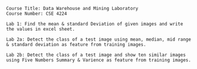     Course Title: Data Warehouse and Mining Laboratory
    Course Number: CSE 4224
    
    Lab 1: Find the mean & standard Deviation of given images and write the values in excel sheet.
    
    Lab 2a: Detect the class of a test image using mean, median, mid range & standard deviation as feature from training images.
    
    Lab 2b: Detect the class of a test image and show ten similar images using Five Numbers Summary & Varience as feature from training images.
    